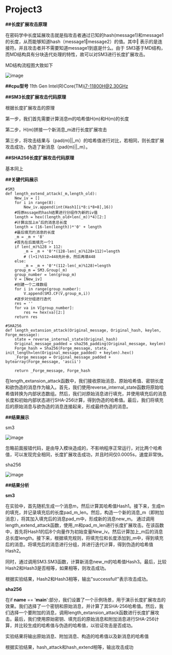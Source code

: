 # Project3

**##长度扩展攻击原理**

在密码学中长度延展攻击就是指攻击者通过已知的hash(message1)和message1的长度，从而能够知道hash（message1‖message2）的值。其中‖ 表示的是连接符。并且攻击者并不需要知道message1到底是什么。由于
SM3基于MD结构，而MD结构具有分块迭代处理的特性，故可以对SM3进行长度扩展攻击。

MD结构流程图大致如下

![image](https://user-images.githubusercontent.com/104854836/181997181-e0ec000e-8cfd-4275-9564-2c3487ada9e7.jpg)  

**##cpu型号** 11th Gen Intel(R)Core(TM)i7-11800H@2.30GHz

**##SM3长度扩展攻击代码原理**

根据长度扩展攻击的原理

第一步，我们首先需要计算消息m的哈希值H(m)和H(m)的长度

第二步，H(m)拼接一个新消息_m进行长度扩展攻击

第三步，将攻击结果与（pad(m)||_m）的哈希值进行对比，若相同，则长度扩展攻击成功，伪造了新消息（pad(m)||_m）。

**##SHA256长度扩展攻击代码原理**

基本同上

**##关键代码展示**

```
#SM3
def length_extend_attack(_m,length_old):
    New_iv = []
    for i in range(8):
        New_iv.append(int(Hash1[i*8:i*8+8],16))
    #将原mssage的hash结果进行分组作为新的iv值
    length = hex((length_old+len(_m))*4)[2:]
    #计算出加上m’后的消息总长度
    length = (16-len(length))*'0' + length
    #最后填充的消息的长度
    _m = _m + '8'
    #首先在后面填充一个1
    if len(_m)%128 > 112:
        _m = _m + '0'*(128-len(_m)%128+112)+length
        # (l+1)%512>448先补余，然后再填448
    else:
        _m = _m + '0'*(112-len(_m)%128)+length
    group_m = SM3.Group(_m)
    group_number = len(group_m)
    V = [New_iv]
    #创建一个二维数组
    for i in range(group_number):
        V.append(SM3.CF(V,group_m,i))
    #逐步对分组进行迭代
    res = ''
    for va in V[group_number]:
        res += hex(va)[2:]
    return res
```

```
#SHA256
def length_extansion_attack(Original_message, Original_hash, keylen, Forge_message):
    state = reverse_internal_state(Original_hash)
    Original_message_padded = sha256_padding(Original_message, keylen)
    Forge_hash = Sha256(Forge_message, state, init_length=len(Original_message_padded) + keylen).hex()
    _Forge_message = Original_message_padded + bytearray(Forge_message, 'ascii')

    return _Forge_message, Forge_hash

```
在length_extansion_attack函数中，我们接收原始消息、原始哈希值、密钥长度和欲伪造的消息作为输入。首先，我们使用reverse_internal_state函数将原始哈希值转换为内部状态数组。然后，我们对原始消息进行填充，并使用填充后的消息长度和初始内部状态进行SHA-256计算，得到伪造的哈希值。最后，我们将填充后的原始消息与欲伪造的消息连接起来，形成最终伪造的消息。

**##结果展示**

sm3

![image](https://github.com/1-14/Project3/blob/main/3.png)  

忽略前面报错代码，是由导入模块造成的，不影响程序正常运行，对比两个哈希值，可以发现完全相同，长度扩展攻击成功，并且时间仅0.0005s，速度非常快。

sha256

![image](https://github.com/1-14/Project3/blob/main/2.png)


**##结果分析**

**sm3**

在实验中，首先随机生成一个消息m，然后计算其哈希值Hash1。接下来，生成m的填充，并记录填充后的长度pad_m_len。然后，构造一个新的消息_m（即附加消息），将其加入填充后的消息pad_m中，形成新的消息new_m。
通过调用length_extend_attack函数，使用_m和pad_m_len进行长度扩展攻击。在该函数中，首先将Hash1的后8个向量作为初始变量New_iv。然后计算加上_m后的消息总长度length。接下来，根据填充规则，将填充位和长度添加到_m中，得到填充后的消息。将填充后的消息进行分组，并进行迭代计算，得到伪造的哈希值Hash2。

同时，通过调用SM3.SM3函数，计算新消息new_m的哈希值Hash3。最后，比较Hash2和Hash3是否相等，如果相等，则攻击成功。

根据实验结果，Hash2和Hash3相等，输出"successful!"表示攻击成功。

**sha256**

在if __name__ == '__main__':部分，我们设置了一个示例场景，用于演示长度扩展攻击的效果。我们选择了一个密钥和原始消息，并计算了其SHA-256哈希值。然后，我们选择一个要附加的消息，调用length_extansion_attack函数进行长度扩展攻击。最后，我们使用原始密钥、填充后的原始消息和附加消息进行SHA-256计算，并比较生成的哈希值与伪造的哈希值，以验证攻击是否成功。

实验结果将输出原始消息、附加消息、构造的哈希值以及新消息的哈希值

根据实验结果，hash_attack和hash_extend相等，输出攻击成功

























